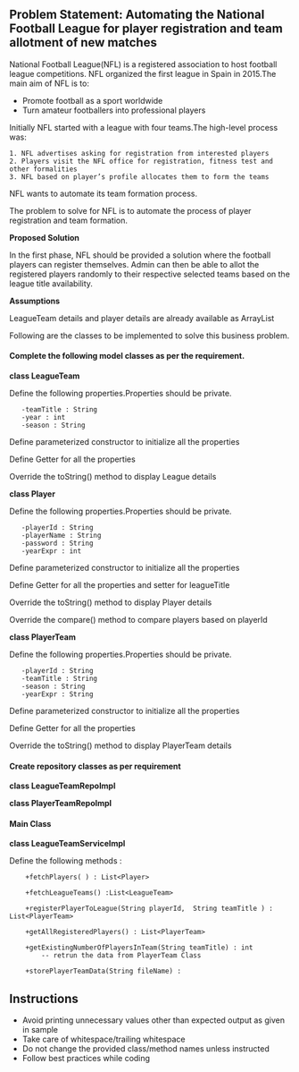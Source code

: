 ## Problem Statement: Automating the National Football League for player registration and team allotment of new matches

National Football League(NFL) is a registered association to host football league competitions. 
NFL organized the first league in Spain in 2015.The main aim of NFL is to:

- Promote football as a sport worldwide
- Turn amateur footballers into professional players

Initially NFL started with a league with four teams.The high-level process was:

    1. NFL advertises asking for registration from interested players
    2. Players visit the NFL office for registration, fitness test and other formalities
    3. NFL based on player’s profile allocates them to form the teams

NFL wants to automate its team formation process.

The problem to solve for NFL is to automate the process of player registration and team
formation.

**Proposed Solution**

In the first phase, NFL should be provided a solution where the football players 
can register themselves. Admin can then be able to allot the registered players randomly to 
their respective selected teams based on the league title availability.

**Assumptions**

LeagueTeam details and player details are already available as ArrayList

Following are the classes to be implemented to solve this business problem.

#### Complete the following model classes as per the requirement.

**class LeagueTeam**

Define the following properties.Properties should be private.

       -teamTitle : String
       -year : int
       -season : String
       
Define parameterized constructor to initialize all the properties

Define Getter for all the properties

Override the toString() method to display League details

**class Player**

Define the following properties.Properties should be private.

       -playerId : String
       -playerName : String
       -password : String
       -yearExpr : int
     
       
Define parameterized constructor to initialize all the properties

Define Getter for all the properties and setter for leagueTitle

Override the toString() method to display Player details

Override the compare() method to compare players based on playerId

**class PlayerTeam**

Define the following properties.Properties should be private.

       -playerId : String
       -teamTitle : String
       -season : String
       -yearExpr : String
       
Define parameterized constructor to initialize all the properties

Define Getter for all the properties

Override the toString() method to display PlayerTeam details

 


#### Create repository classes as per requirement

**class LeagueTeamRepoImpl**

       
**class PlayerTeamRepoImpl**


#### Main Class

**class LeagueTeamServiceImpl**

Define the following methods :

        +fetchPlayers( ) : List<Player>
        
        +fetchLeagueTeams() :List<LeagueTeam>
        
        +registerPlayerToLeague(String playerId,  String teamTitle ) : List<PlayerTeam>
        
        +getAllRegisteredPlayers() : List<PlayerTeam>
        
        +getExistingNumberOfPlayersInTeam(String teamTitle) : int
            -- retrun the data from PlayerTeam Class
      
        +storePlayerTeamData(String fileName) : 
        
           
    

## Instructions
- Avoid printing unnecessary values other than expected output as given in sample
- Take care of whitespace/trailing whitespace
- Do not change the provided class/method names unless instructed
- Follow best practices while coding
 
